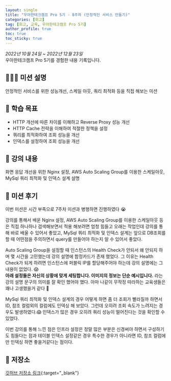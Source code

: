 ```yaml
---
layout: single
title: "우아한테크캠프 Pro 5기 - 8주차 (안정적인 서비스 만들기)"
categories: [회고]
tag: [회고, 교육, 우아한테크캠프 Pro 5기]
author_profile: true
toc: true
toc_sticky: true
---
```


*2022년 10월 24일 ~ 2022년 12월 23일*  
우아한테크캠프 Pro 5기를 경험한 내용 기록입니다.

## 🙇🏻‍♂️ 미션 설명
안정적인 서비스를 위한 성능개선, 스케일 아웃, 쿼리 최적화 등을 직접 해보는 미션

## 🎯 학습 목표
- HTTP 개선에 따른 차이를 이해하고 Reverse Proxy 성능 개선
- HTTP Cache 전략을 이해하여 적절한 정책을 설정
- 쿼리를 최적화하여 조회 성능을 개선
- 인덱스를 설정하여 조회 성능을 개선

## 📖 강의 내용
화면 응답 개선을 위한 Nginx 설정, AWS Auto Scaling Group를 이용한 스케일아웃, MySql 쿼리 최적화 및 인덱스 설계 설명

## 📝 미션 후기
이번 미션은 시간 부족으로 7주차 미션과 병행하면 진행하였다 😭

강의를 통해서 배운 Nginx 설정, AWS Auto Scaling Group를 이용한 스케일아웃 등은 직접 하나하나 검색해보면서 적용 해보려면 엄청 힘들고 오래는 작업인데 강의를 통해 바로 배울 수 있어서 좋았고, MySql 쿼리 최적화 및 인덱스 설계는 앞으로 DB조회를 할 때 어떤점을 주의하면서 query를 만들어야 하는지 알 수 있어서 좋았다.

Auto Scaling Group을 설정할 때 인스턴스의 Health Check가 안되서 왜 안되지 하며 몇 시간을 고민했는데 강의 설명에 함정카드가 존재 했었다. 그 이유는 Health Check가 되게 하려면 인스턴스에 퍼블릭 IP를 할당해주어야 하는데 강의 설명에는 그 내용이 없었다. 😱  
**아래 설정들은 자신의 상황에 맞게 세팅합니다. 이미지의 정보는 단순 예시입니다.** 라는 강의 설명 문구의 의미를 잘 확인 했어야 했다. 
아마 나같이 무작정 따라하는 교육생들은 꽤나 고생했을거 같다 🤣 

MySql 쿼리 최적화 및 인덱스 설계의 경우 어떻게 하면 좀 더 조회가 빨라질까 하면서 ID, 참조 컬럼외의 컬럼에도 인덱싱 해 보았다. 그런데 오히려 조회 속도가 느려지는 경우도 발생하였다.😱  인덱스가 많은 경우 오히려 쿼리 성능이 떨어진다는 것을 확인할 수 있었다.

이번 강의를 통해 느낀 점은 인프라 설정은 정말 많은 부분은 신경써야 하면서 구성하기도 힘들다는 점과 테이블 인덱스 설정같은 경우 특수한 경우가 아니라면 ID, 참조 컬럼에만 인덱싱 하면 좋을거같다는 점이다.


## 💾 저장소
[깃허브 저장소 링크](https://github.com/sangjaeoh/infra-subway-performance/tree/step4){:target="_blank"}